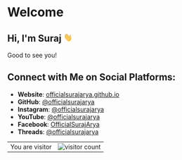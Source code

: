 
# Welcome

## Hi, I'm Suraj <img src="https://github.com/officialsurajarya/officialsurajarya/blob/main/Assests/Hi.gif" width="20">

Good to see you!

## Connect with Me on Social Platforms:
- **Website**: [officialsurajarya.github.io](https://officialsurajarya.github.io/)
- **GitHub**: [@officialsurajarya](https://github.com/officialsurajarya)
- **Instagram**: [@officialsurajarya](https://www.instagram.com/officialsurajarya/)
- **YouTube**: [@officialsurajarya](https://www.youtube.com/@officialsurajarya)
- **Facebook**: [OfficialSurajArya](https://www.facebook.com/OfficialSurajArya/)
- **Threads**: [@officialsurajarya](https://www.threads.net/@officialsurajarya)


<table>
  <tr>
    <td>You are visitor</td>
    <td><img src="https://profile-counter.glitch.me/IWT/count.svg" alt="visitor count" height="20"></td>
  </tr>
</table>
